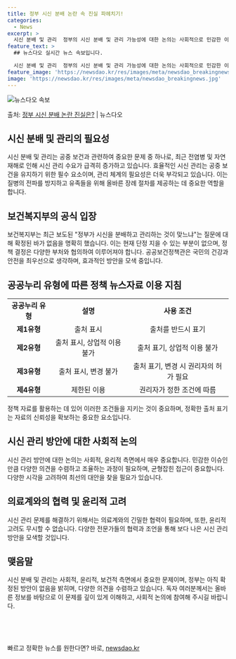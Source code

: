 ```yaml
---
title: 정부 시신 분배 논란 속 진실 파헤치기!
categories:
  - News
excerpt: >
  시신 분배 및 관리  정부의 시신 분배 및 관리 가능성에 대한 논의는 사회적으로 민감한 이슈입니다. 지난 보…
feature_text: >
  ## 뉴스다오 실시간 뉴스 속보입니다.

  시신 분배 및 관리  정부의 시신 분배 및 관리 가능성에 대한 논의는 사회적으로 민감한 이슈입니다. 지난 보…
feature_image: 'https://newsdao.kr/res/images/meta/newsdao_breakingnews.jpg'
image: 'https://newsdao.kr/res/images/meta/newsdao_breakingnews.jpg'
---
```


![뉴스다오 속보](https://newsdao.kr/res/images/meta/newsdao_breakingnews.jpg)

<p>출처: <a href="https://newsdao.kr/4763" rel="dofollow">정부 시신 분배 논란 진실은?</a> | 뉴스다오</p>

<h2 data-ke-size="size26">시신 분배 및 관리의 필요성</h2>
<p data-ke-size="size16">시신 분배 및 관리는 공중 보건과 관련하여 중요한 문제 중 하나로, 최근 전염병 및 자연재해로 인해 시신 관리 수요가 급격히 증가하고 있습니다. 효율적인 시신 관리는 공중 보건을 유지하기 위한 필수 요소이며, 관리 체계의 필요성은 더욱 부각되고 있습니다. 이는 질병의 전파를 방지하고 유족들을 위해 올바른 장례 절차를 제공하는 데 중요한 역할을 합니다.</p>

<h2 data-ke-size="size26">보건복지부의 공식 입장</h2>
<p data-ke-size="size16">보건복지부는 최근 보도된 "정부가 시신을 분배하고 관리하는 것이 맞느냐"는 질문에 대해 확정된 바가 없음을 명확히 했습니다. 이는 현재 단정 지을 수 있는 부분이 없으며, 정책 결정은 다양한 부처와 협의하여 이루어져야 합니다. 공공보건정책관은 국민의 건강과 안전을 최우선으로 생각하며, 효과적인 방안을 모색 중입니다.</p>

<h2 data-ke-size="size26">공공누리 유형에 따른 정책 뉴스자료 이용 지침</h2>
<table>
  <tr>
    <td style="text-align: center; height: 17px;"><b>공공누리 유형</b></td>
    <td style="text-align: center; height: 17px;"><b>설명</b></td>
    <td style="text-align: center; height: 17px;"><b>사용 조건</b></td>
  </tr>
  <tr>
    <td style="text-align: center; height: 17px;"><b>제1유형</b></td>
    <td style="text-align: center; height: 17px;">출처 표시</td>
    <td style="text-align: center; height: 17px;">출처를 반드시 표기</td>
  </tr>
  <tr>
    <td style="text-align: center; height: 17px;"><b>제2유형</b></td>
    <td style="text-align: center; height: 17px;">출처 표시, 상업적 이용 불가</td>
    <td style="text-align: center; height: 17px;">출처 표기, 상업적 이용 불가</td>
  </tr>
  <tr>
    <td style="text-align: center; height: 17px;"><b>제3유형</b></td>
    <td style="text-align: center; height: 17px;">출처 표시, 변경 불가</td>
    <td style="text-align: center; height: 17px;">출처 표기, 변경 시 권리자의 허가 필요</td>
  </tr>
  <tr>
    <td style="text-align: center; height: 17px;"><b>제4유형</b></td>
    <td style="text-align: center; height: 17px;">제한된 이용</td>
    <td style="text-align: center; height: 17px;">권리자가 정한 조건에 따름</td>
  </tr>
</table>
<p data-ke-size="size16">정책 자료를 활용하는 데 있어 이러한 조건들을 지키는 것이 중요하며, 정확한 출처 표기는 자료의 신뢰성을 확보하는 중요한 요소입니다.</p>

<h2 data-ke-size="size26">시신 관리 방안에 대한 사회적 논의</h2>
<p data-ke-size="size16">시신 관리 방안에 대한 논의는 사회적, 윤리적 측면에서 매우 중요합니다. 민감한 이슈인 만큼 다양한 의견을 수렴하고 조율하는 과정이 필요하며, 균형잡힌 접근이 중요합니다. 다양한 시각을 고려하여 최선의 대안을 찾을 필요가 있습니다.</p>

<h2 data-ke-size="size26">의료계와의 협력 및 윤리적 고려</h2>
<p data-ke-size="size16">시신 관리 문제를 해결하기 위해서는 의료계와의 긴밀한 협력이 필요하며, 또한, 윤리적 고려도 무시할 수 없습니다. 다양한 전문가들의 협력과 조언을 통해 보다 나은 시신 관리 방안을 모색할 것입니다.</p>

<h2 data-ke-size="size26">맺음말</h2>
<p data-ke-size="size16">시신 분배 및 관리는 사회적, 윤리적, 보건적 측면에서 중요한 문제이며, 정부는 아직 확정된 방안이 없음을 밝히며, 다양한 의견을 수렴하고 있습니다. 독자 여러분께서는 올바른 정보를 바탕으로 이 문제를 깊이 있게 이해하고, 사회적 논의에 참여해 주시길 바랍니다.</p>
<p data-ke-size="size16">&nbsp;</p>
<p data-ke-size="size16">&nbsp;</p> 

빠르고 정확한 뉴스를 원한다면? 바로, <a href="https://newsdao.kr" rel="dofollow">newsdao.kr</a>



